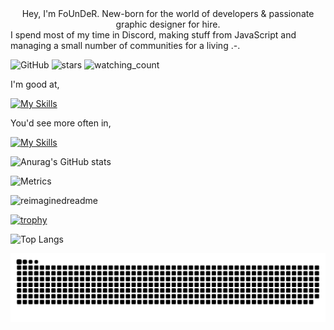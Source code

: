 <center>Hey, I'm FoUnDeR. New-born for the world of developers & passionate graphic designer for hire.</center>
I spend most of my time in Discord, making stuff from JavaScript and managing a small number of communities for a living .-.


<img alt="GitHub" src="https://img.shields.io/badge/dynamic/json?logo=github&label=GitHub+Followers&labelColor=282c34&color=181717&query=%24.data.totalSubs&url=https%3A%2F%2Fapi.spencerwoo.com%2Fsubstats%2F%3Fsource%3Dgithub%26queryKey%3DFoUnDeRR&longCache=true"/> <img src="https://img.shields.io/github/stars/FoUnDeRR?label=Stars" alt="stars"> <img src="https://komarev.com/ghpvc/?username=FoUnDeRR&color=brightgreen" alt="watching_count" />

I'm good at,

[![My Skills](https://skillicons.dev/icons?i=javascript,figma,nodejs,css,html,ps,vscode,&theme=dark)](https://skillicons.dev)

You'd see more often in,

[![My Skills](https://skillicons.dev/icons?i=discord,twitter,instagram,github&theme=dark)](https://skillicons.dev)

![Anurag's GitHub stats](https://github-readme-stats.vercel.app/api?username=FoUnDeRR&show_icons=true&bg_color=00000000)

![Metrics](https://metrics.lecoq.io/FoUnDeRR?template=classic&base.header=0&gists=1&lines=1&config.timezone=America%2FToronto)

<img src="https://myreadme.vercel.app/api/embed/FoUnDeRR?panels=userstatistics,toprepositories,toplanguages,commitgraph" alt="reimaginedreadme" />

[![trophy](https://github-profile-trophy.vercel.app/?username=FoUnDeRR)](https://github.com/ryo-ma/github-profile-trophy)

![Top Langs](https://github-readme-stats.vercel.app/api/top-langs/?username=FoUnDeRR&layout=compact)

![Snake animation](https://github.com/FoUnDeRR/FoUnDeRR/blob/output/github-contribution-grid-snake.svg)
 

